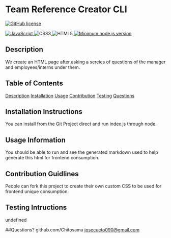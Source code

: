 # Team Reference Creator CLI

  [![GitHub license](https://img.shields.io/github/license/Naereen/StrapDown.js.svg)](https://github.com/Naereen/StrapDown.js/blob/master/LICENSE)

  [![JavaScript](https://img.shields.io/badge/--F7DF1E?logo=javascript&logoColor=000)](https://www.javascript.com/),![CSS3](https://img.shields.io/badge/css3-%231572B6.svg?style=for-the-badge&logo=css3&logoColor=white),![HTML5](https://img.shields.io/badge/html5-%23E34F26.svg?style=for-the-badge&logo=html5&logoColor=white),[![Minimum node.js version](https://badgen.net/npm/node/express)](https://npmjs.com/package/express)

## Description
We create an HTML page after asking a sereies of questions of the manager and employees/interns under them.

## Table of Contents
[Description](#description)
[Installation](#installation-instructions)
[Usage](#usage-information)
[Contribution](#contribution-guildines)
[Testing](#testing-instruction)
[Questions](#questions)

## Installation Instructions
You can install from the Git Project direct and run index.js through node.

## Usage Information
You should be able to run and see the generated markdown used to help generate this html for frontend consumption.

## Contribution Guidlines
People can fork this project to create their own custom CSS to be used for frontend unique consumption.

## Testing Intructions
undefined

##Questions?
github.com/Chitosama
josecueto090@gmail.com
